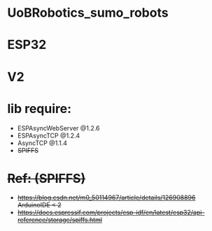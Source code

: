 # UoBRobotics_sumo_robots
# ESP32 
# V2
# lib require:
* ESPAsyncWebServer @1.2.6
* ESPAsyncTCP @1.2.4
* AsyncTCP @1.1.4
* <del>SPIFFS

# <del>Ref: (SPIFFS)
* <del>https://blog.csdn.net/m0_50114967/article/details/126908896 ArduinoIDE < 2
* <del>https://docs.espressif.com/projects/esp-idf/en/latest/esp32/api-reference/storage/spiffs.html
